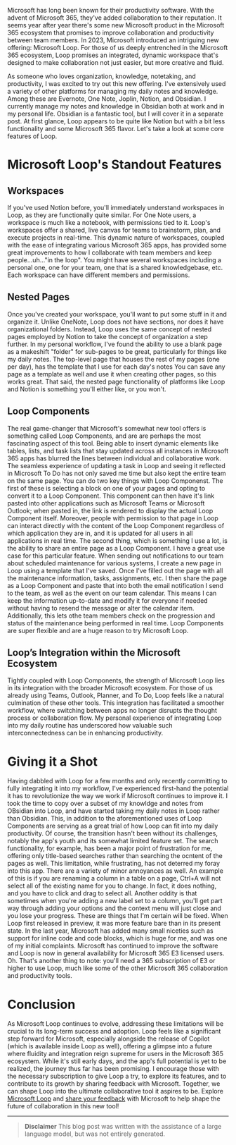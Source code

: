 Microsoft has long been known for their productivity software. With the advent of Microsoft 365, they've added collaboration to their reputation. It seems year after year there's some new Microsoft product in the Microsoft 365 ecosystem that promises to improve collaboration and productivity between team members. In 2023, Microsoft introduced an intriguing new offering: Microsoft Loop. For those of us deeply entrenched in the Microsoft 365 ecosystem, Loop promises an integrated, dynamic workspace that's designed to make collaboration not just easier, but more creative and fluid.  

As someone who loves organization, knowledge, notetaking, and productivity, I was excited to try out this new offering. I've extensively used a variety of other platforms for managing my daily notes and knowledge. Among these are Evernote, One Note, Joplin, Notion, and Obsidian. I currently manage my notes and knowledge in Obsidian both at work and in my personal life. Obsidian is a fantastic tool, but I will cover it in a separate post. At first glance, Loop appears to be quite like Notion but with a bit less functionality and some Microsoft 365 flavor. Let's take a look at some core features of Loop.

# Microsoft Loop's Standout Features
## Workspaces
If you've used Notion before, you'll immediately understand workspaces in Loop, as they are functionally quite similar. For One Note users, a workspace is much like a notebook, with permissions tied to it. Loop's workspaces offer a shared, live canvas for teams to brainstorm, plan, and execute projects in real-time. This dynamic nature of workspaces, coupled with the ease of integrating various Microsoft 365 apps, has provided some great improvements to how I collaborate with team members and keep people...uh..."in the loop". You might have several workspaces including a personal one, one for your team, one that is a shared knowledgebase, etc. Each workspace can have different members and permissions.

## Nested Pages
Once you've created your workspace, you'll want to put some stuff in it and organize it. Unlike OneNote, Loop does not have sections, nor does it have organizational folders. Instead, Loop uses the same concept of nested pages employed by Notion to take the concept of organization a step further. In my personal workflow, I've found the ability to use a blank page as a makeshift "folder" for sub-pages to be great, particularly for things like my daily notes. The top-level page that houses the rest of my pages (one per day), has the template that I use for each day's notes You can save any page as a template as well and use it when creating other pages, so this works great. That said, the nested page functionality of platforms like Loop and Notion is something you'll either like, or you won't.

## Loop Components
The real game-changer that Microsoft's somewhat new tool offers is something called Loop Components, and are are perhaps the most fascinating aspect of this tool. Being able to insert dynamic elements like tables, lists, and task lists that stay updated across all instances in Microsoft 365 apps has blurred the lines between individual and collaborative work. The seamless experience of updating a task in Loop and seeing it reflected in Microsoft To Do has not only saved me time but also kept the entire team on the same page. You can do two key things with Loop Componenst. The first of these is selecting a block on one of your pages and opting to convert it to a Loop Component. This component can then have it's link pasted into other applications such as Microsoft Teams or Microsoft Outlook; when pasted in, the link is rendered to display the actual Loop Component itself. Moreover, people with permission to that page in Loop can interact directly with the content of the Loop Component regardless of which application they are in, and it is updated for all users in all applications in real time. The second thing, which is something I use a lot, is the ability to share an entire page as a Loop Component. I have a great use case for this particular feature. When sending out notifications to our team about scheduled maintenance for various systems, I create a new page in Loop using a template that I've saved. Once I've filled out the page with all the maintenance information, tasks, assignments, etc. I then share the page as a Loop Component and paste that into both the email notification I send to the team, as well as the event on our team calendar. This means I can keep the information up-to-date and modify it for everyone if needed without having to resend the message or alter the calendar item. Additionally, this lets othe team members check on the progression and status of the maintenance being performed in real time. Loop Components are super flexible and are a huge reason to try Microsoft Loop.

## Loop’s Integration within the Microsoft Ecosystem
Tightly coupled with Loop Components, the strength of Microsoft Loop lies in its integration with the broader Microsoft ecosystem. For those of us already using Teams, Outlook, Planner, and To Do, Loop feels like a natural culmination of these other tools. This integration has facilitated a smoother workflow, where switching between apps no longer disrupts the thought process or collaboration flow. My personal experience of integrating Loop into my daily routine has underscored how valuable such interconnectedness can be in enhancing productivity.

# Giving it a Shot
Having dabbled with Loop for a few months and only recently committing to fully integrating it into my workflow, I've experienced first-hand the potential it has to revolutionize the way we work if Microsoft continues to improve it. I took the time to copy over a subset of my knowldge and notes from OBsidian into Loop, and have started taking my daily notes in Loop rather than Obsidian. This, in addition to the aforementioned uses of Loop Components are serving as a great trial of how Loop can fit into my daily productivity.
Of course, the transition hasn't been without its challenges, notably the app's youth and its somewhat limited feature set. The search functionality, for example, has been a major point of frustration for me, offering only title-based searches rather than searching the ocntent of the pages as well. This limitation, while frustrating, has not deterred my foray into this app. There are a variety of minor annoyances as well. An example of this is if you are renaming a column in a table on a page, Ctrl+A will not select all of the existing name for you to change. In fact, it does nothing, and you have to click and drag to select all. Another oddity is that sometimes when you're adding a new label set to a column, you'll get part way through adding your options and the context menu will just close and you lose your progress. These are things that I'm certain will be fixed. When Loop first released in preview, it was more feature bare than in its present state. In the last year, Microsoft has added many small niceties such as support for inline code and code blocks, which is huge for me, and was one of my initial complaints. Microsoft has continued to improve the software and Loop is now in general availability for Microsoft 365 E3 licensed users.
Oh. That's another thing to note: you'll need a 365 subscription of E3 or higher to use Loop, much like some of the other Microsoft 365 collaboration and productivity tools. 


# Conclusion
As Microsoft Loop continues to evolve, addressing these limitations will be crucial to its long-term success and adoption. Loop feels like a significant step forward for Microsoft, especially alongside the release of Copilot (which is available inside Loop as well), offering a glimpse into a future where fluidity and integration reign supreme for users in the Microsoft 365 ecosystem. While it's still early days, and the app's full potential is yet to be realized, the journey thus far has been promising. I encourage those with the necessary subscription to give Loop a try, to explore its features, and to contribute to its growth by sharing feedback with Microsoft. Together, we can shape Loop into the ultimate collaborative tool it aspires to be.
Explore [Microsoft Loop](https://loop.microsoft.com/) and [share your feedback](https://feedbackportal.microsoft.com/feedback/) with Microsoft to help shape the future of collaboration in this new tool!

---

> **Disclaimer**
> This blog post was written with the assistance of a large language model, but was not entirely generated.

